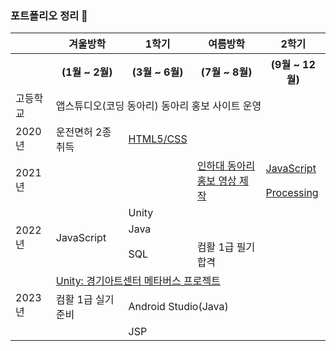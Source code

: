 ### 포트폴리오 정리 👋
<table>
  <tr>
    <th></th>
    <th>겨울방학</th>
    <th>1학기</th>
    <th>여름방학</th></th>
    <th>2학기</th>
  </tr>
  <tr>
    <th></th>
    <th>(1월 ~ 2월)</th>
    <th>(3월 ~ 6월)</th>
    <th>(7월 ~ 8월)</th></th>
    <th>(9월 ~ 12월)</th>
  </tr>

  <tr>
    <td>고등학교</td>
    <td colspan="4">앱스튜디오(코딩 동아리) 동아리 홍보 사이트 운영</td>
  </tr>
  <tr>
    <td>2020년</td>
    <td>운전면허 2종 취득</td>
    <td><a href = "https://github.com/jsnail1209/front_end" target="_blank">HTML5/CSS</a></td>
    <td colspan="2"></td>
  </tr>
  <tr>
    <td rowspan="2">2021년</td>
    <td rowspan="2"></td>
    <td rowspan="2"></td>
    <td rowspan="2"><a href = "https://www.youtube.com/watch?v=Oi94XjuaO_E" target="_blank">인하대 동아리 홍보 영상 제작</a></td>
    <td><a href = "https://github.com/jsnail1209/bestoutput" target="_blank">JavaScript</a</td>
  </tr>
  <tr>
    <td><a href = "https://github.com/jsnail1209/processing" target="_blank">Processing</a></td>
  </tr>
  
  <tr>
    <td rowspan="3">2022년</td>
    <td rowspan="3">JavaScript</td>
    <td colspan="3">Unity</td>
  </tr>
  <tr>
    <td colspan="3">Java</td>
  </tr>
  <tr>
    <td>SQL</td>
    <td>컴활 1급 필기 합격</td>
    <td></td>
  </tr>

  <tr>
    <td rowspan="3">2023년</td>
    <td colspan="4"><a href = "https://github.com/jsnail1209/wunderkammer" target="_blank">Unity: 경기아트센터 메타버스 프로젝트</a></td>
  </tr>
  <tr>
    <td>컴활 1급 실기 준비</td>
    <td colspan="3">Android Studio(Java)</td>
  </tr>
  <tr>
    <td></td>
    <td>JSP</td>
    <td></td>
    <td></td>
  </tr>
</table>



